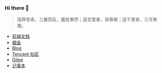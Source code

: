 ### Hi there 👋

> 适莽苍者，三餐而反，腹犹果然；适百里者，宿舂粮；适千里者，三月聚粮。

* [前端文档](https://github.com/biugle/web-docs/)
* [掘金](https://juejin.cn/user/2841612513448206)
* [Blog](https://a.biugle.cn/)
* [Tencent 社区](https://cloud.tencent.com/developer/column/101457)
* [Gitee](https://gitee.com/doubleam)
* [记事本](http://data:text/html;base64,PGh0bWwgY29udGVudGVkaXRhYmxlPmVkaXQgaGVyZTwvaHRtbD4=)

<!--
**pandaoh/pandaoh** is a ✨ _special_ ✨ repository because its `README.md` (this file) appears on your GitHub profile.

Here are some ideas to get you started:

- 🔭 I’m currently working on ...
- 🌱 I’m currently learning ...
- 👯 I’m looking to collaborate on ...
- 🤔 I’m looking for help with ...
- 💬 Ask me about ...
- 📫 How to reach me: ...
- 😄 Pronouns: ...
- ⚡ Fun fact: ...
-->
